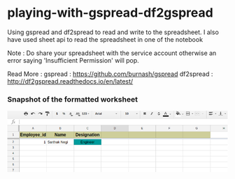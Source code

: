 # playing-with-gspread-df2gspread

Using gspread and df2spread to read and write to the spreadsheet.
I also have used sheet api to read the spreadsheet in one of the notebook

Note : Do share your spreadsheet with the service account otherwise an error saying 'Insufficient Permission' will pop.

Read More : gspread : https://github.com/burnash/gspread
			df2spread : http://df2gspread.readthedocs.io/en/latest/



<html>
<body>
<h3>Snapshot of the formatted worksheet</h3>
<img src="Snapshot.png">
</body>
</html>
